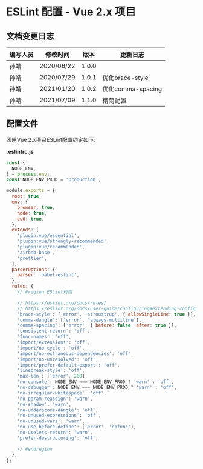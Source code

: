 <h1>ESLint 配置 - Vue 2.x 项目</h1>

<h2>文档变更日志</h2>

| 编写人员 | 修改时间   | 版本  |  更新日志
| -------- | ---------- | ----- | ------ |
| 孙靖     | 2020/06/22 | 1.0.0 |        |
| 孙靖     | 2020/07/29 | 1.0.1 | 优化brace-style |
| 孙靖     | 2021/01/20 | 1.0.2 | 优化comma-spacing |
| 孙靖     | 2021/07/09 | 1.1.0 | 精简配置 |

## 配置文件

团队Vue 2.x项目ESLint配置约定如下:

**.eslintrc.js**

```js
const {
  NODE_ENV,
} = process.env;
const NODE_ENV_PROD = 'production';

module.exports = {
  root: true,
  env: {
    browser: true,
    node: true,
    es6: true,
  },
  extends: [
    'plugin:vue/essential',
    'plugin:vue/strongly-recommended',
    'plugin:vue/recommended',
    'airbnb-base',
    'prettier',
  ],
  parserOptions: {
    parser: 'babel-eslint',
  },
  rules: {
    // #region ESLint规则

    // https://eslint.org/docs/rules/
    // https://eslint.org/docs/user-guide/configuring#extending-configuration-files
    'brace-style': ['error', 'stroustrup', { allowSingleLine: true }],
    'comma-dangle': ['error', 'always-multiline'],
    'comma-spacing': ['error', { before: false, after: true }],
    'consistent-return': 'off',
    'func-names': 'off',
    'import/extensions': 'off',
    'import/no-cycle': 'off',
    'import/no-extraneous-dependencies': 'off',
    'import/no-unresolved': 'off',
    'import/prefer-default-export': 'off',
    'linebreak-style': 'off',
    'max-len': ['error', 200],
    'no-console': NODE_ENV === NODE_ENV_PROD ? 'warn' : 'off',
    'no-debugger': NODE_ENV === NODE_ENV_PROD ? 'warn' : 'off',
    'no-irregular-whitespace': 'off',
    'no-param-reassign': 'warn',
    'no-shadow': 'warn',
    'no-underscore-dangle': 'off',
    'no-unused-expressions': 'off',
    'no-unused-vars': 'warn',
    'no-use-before-define': ['error', 'nofunc'],
    'no-useless-return': 'warn',
    'prefer-destructuring': 'off',

    // #endregion
  },
};
```